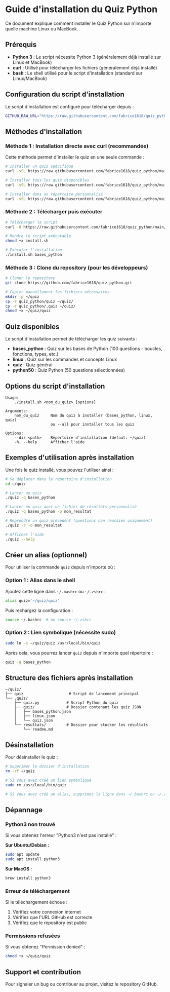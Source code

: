 # Guide d'installation du Quiz Python

Ce document explique comment installer le Quiz Python sur n'importe quelle machine Linux ou MacBook.

## Prérequis

- **Python 3** : Le script nécessite Python 3 (généralement déjà installé sur Linux et MacBook)
- **curl** : Utilisé pour télécharger les fichiers (généralement déjà installé)
- **bash** : Le shell utilisé pour le script d'installation (standard sur Linux/MacBook)

## Configuration du script d'installation

Le script d'installation est configuré pour télécharger depuis :

```bash
GITHUB_RAW_URL="https://raw.githubusercontent.com/fabrice1618/quiz_python/main"
```

## Méthodes d'installation

### Méthode 1 : Installation directe avec curl (recommandée)

Cette méthode permet d'installer le quiz en une seule commande :

```bash
# Installer un quiz spécifique
curl -sSL https://raw.githubusercontent.com/fabrice1618/quiz_python/main/install.sh | bash -s -- bases_python

# Installer tous les quiz disponibles
curl -sSL https://raw.githubusercontent.com/fabrice1618/quiz_python/main/install.sh | bash -s -- --all

# Installer dans un répertoire personnalisé
curl -sSL https://raw.githubusercontent.com/fabrice1618/quiz_python/main/install.sh | bash -s -- bases_python --dir ~/mes_quiz
```

### Méthode 2 : Télécharger puis exécuter

```bash
# Télécharger le script
curl -O https://raw.githubusercontent.com/fabrice1618/quiz_python/main/install.sh

# Rendre le script exécutable
chmod +x install.sh

# Exécuter l'installation
./install.sh bases_python
```

### Méthode 3 : Clone du repository (pour les développeurs)

```bash
# Cloner le repository
git clone https://github.com/fabrice1618/quiz_python.git

# Copier manuellement les fichiers nécessaires
mkdir -p ~/quiz
cp -r quiz_python/quiz ~/quiz/
cp -r quiz_python/.quiz ~/quiz/
chmod +x ~/quiz/quiz
```

## Quiz disponibles

Le script d'installation permet de télécharger les quiz suivants :

- **bases_python** : Quiz sur les bases de Python (100 questions - boucles, fonctions, types, etc.)
- **linux** : Quiz sur les commandes et concepts Linux
- **quiz** : Quiz général
- **python50** : Quiz Python (50 questions sélectionnées)

## Options du script d'installation

```
Usage:
    ./install.sh <nom_du_quiz> [options]

Arguments:
    nom_du_quiz     Nom du quiz à installer (bases_python, linux, quiz)
                    ou --all pour installer tous les quiz

Options:
    --dir <path>    Répertoire d'installation (défaut: ~/quiz)
    -h, --help      Afficher l'aide
```

## Exemples d'utilisation après installation

Une fois le quiz installé, vous pouvez l'utiliser ainsi :

```bash
# Se déplacer dans le répertoire d'installation
cd ~/quiz

# Lancer un quiz
./quiz -q bases_python

# Lancer un quiz avec un fichier de résultats personnalisé
./quiz -q bases_python -o mon_resultat

# Reprendre un quiz précédent (questions non réussies uniquement)
./quiz -r -o mon_resultat

# Afficher l'aide
./quiz --help
```

## Créer un alias (optionnel)

Pour utiliser la commande `quiz` depuis n'importe où :

### Option 1 : Alias dans le shell

Ajoutez cette ligne dans `~/.bashrc` ou `~/.zshrc` :

```bash
alias quiz='~/quiz/quiz'
```

Puis rechargez la configuration :
```bash
source ~/.bashrc  # ou source ~/.zshrc
```

### Option 2 : Lien symbolique (nécessite sudo)

```bash
sudo ln -s ~/quiz/quiz /usr/local/bin/quiz
```

Après cela, vous pourrez lancer `quiz` depuis n'importe quel répertoire :

```bash
quiz -q bases_python
```

## Structure des fichiers après installation

```
~/quiz/
├── quiz                    # Script de lancement principal
└── .quiz/
    ├── quiz.py            # Script Python du quiz
    ├── quiz/              # Dossier contenant les quiz JSON
    │   ├── bases_python.json
    │   ├── linux.json
    │   └── quiz.json
    └── resultats/         # Dossier pour stocker les résultats
        └── readme.md
```

## Désinstallation

Pour désinstaller le quiz :

```bash
# Supprimer le dossier d'installation
rm -rf ~/quiz

# Si vous avez créé un lien symbolique
sudo rm /usr/local/bin/quiz

# Si vous avez créé un alias, supprimez la ligne dans ~/.bashrc ou ~/.zshrc
```

## Dépannage

### Python3 non trouvé

Si vous obtenez l'erreur "Python3 n'est pas installé" :

**Sur Ubuntu/Debian :**
```bash
sudo apt update
sudo apt install python3
```

**Sur MacOS :**
```bash
brew install python3
```

### Erreur de téléchargement

Si le téléchargement échoue :
1. Vérifiez votre connexion internet
2. Vérifiez que l'URL GitHub est correcte
3. Vérifiez que le repository est public

### Permissions refusées

Si vous obtenez "Permission denied" :
```bash
chmod +x ~/quiz/quiz
```

## Support et contribution

Pour signaler un bug ou contribuer au projet, visitez le repository GitHub.
